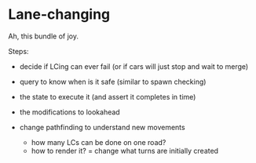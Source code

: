 # Lane-changing

Ah, this bundle of joy.

Steps:
- decide if LCing can ever fail (or if cars will just stop and wait to merge)

- query to know when is it safe (similar to spawn checking)
- the state to execute it (and assert it completes in time)
- the modifications to lookahead
- change pathfinding to understand new movements
	- how many LCs can be done on one road?
	- how to render it?
= change what turns are initially created
